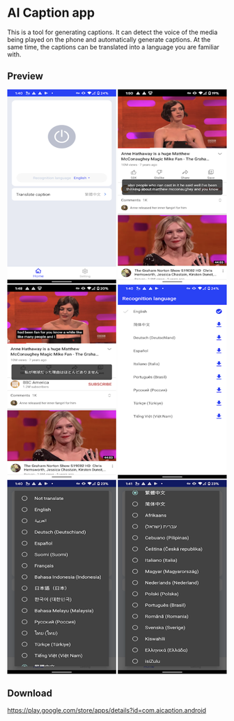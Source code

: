 # AI Caption app

This is a tool for generating captions. It can detect the voice of the media being played on the phone and automatically generate captions. At the same time, the captions can be translated into a language you are familiar with.

Preview
------- 
<div class='row'>
<img  width="250" height="445" src="https://github.com/PeanutFeng/Live-Caption/blob/main/unnamed%20(1).png"'/>
<img  width="250" height="445" src="https://github.com/PeanutFeng/Live-Caption/blob/main/unnamed%20(2).png"'/>
<img  width="250" height="445" src="https://github.com/PeanutFeng/Live-Caption/blob/main/unnamed%20(3).png"'/>
<img  width="250" height="445" src="https://github.com/PeanutFeng/Live-Caption/blob/main/unnamed%20(4).png"'/>
<img  width="250" height="445" src="https://github.com/PeanutFeng/Live-Caption/blob/main/unnamed%20(5).png"'/>
<img  width="250" height="445" src="https://github.com/PeanutFeng/Live-Caption/blob/main/unnamed%20(6).png"'/>

</div>


Download 
-------
https://play.google.com/store/apps/details?id=com.aicaption.android
